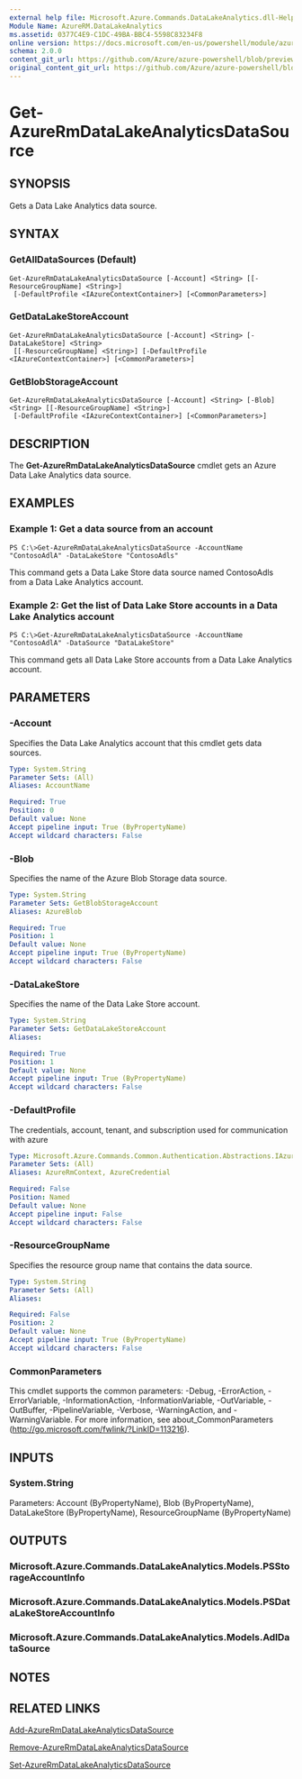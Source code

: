 ```yaml
---
external help file: Microsoft.Azure.Commands.DataLakeAnalytics.dll-Help.xml
Module Name: AzureRM.DataLakeAnalytics
ms.assetid: 0377C4E9-C1DC-49BA-BBC4-5598C83234F8
online version: https://docs.microsoft.com/en-us/powershell/module/azurerm.datalakeanalytics/get-azurermdatalakeanalyticsdatasource
schema: 2.0.0
content_git_url: https://github.com/Azure/azure-powershell/blob/preview/src/ResourceManager/DataLakeAnalytics/Commands.DataLakeAnalytics/help/Get-AzureRmDataLakeAnalyticsDataSource.md
original_content_git_url: https://github.com/Azure/azure-powershell/blob/preview/src/ResourceManager/DataLakeAnalytics/Commands.DataLakeAnalytics/help/Get-AzureRmDataLakeAnalyticsDataSource.md
---
```


# Get-AzureRmDataLakeAnalyticsDataSource

## SYNOPSIS
Gets a Data Lake Analytics data source.

## SYNTAX

### GetAllDataSources (Default)
```
Get-AzureRmDataLakeAnalyticsDataSource [-Account] <String> [[-ResourceGroupName] <String>]
 [-DefaultProfile <IAzureContextContainer>] [<CommonParameters>]
```

### GetDataLakeStoreAccount
```
Get-AzureRmDataLakeAnalyticsDataSource [-Account] <String> [-DataLakeStore] <String>
 [[-ResourceGroupName] <String>] [-DefaultProfile <IAzureContextContainer>] [<CommonParameters>]
```

### GetBlobStorageAccount
```
Get-AzureRmDataLakeAnalyticsDataSource [-Account] <String> [-Blob] <String> [[-ResourceGroupName] <String>]
 [-DefaultProfile <IAzureContextContainer>] [<CommonParameters>]
```

## DESCRIPTION
The **Get-AzureRmDataLakeAnalyticsDataSource** cmdlet gets an Azure Data Lake Analytics data source.

## EXAMPLES

### Example 1: Get a data source from an account
```
PS C:\>Get-AzureRmDataLakeAnalyticsDataSource -AccountName "ContosoAdlA" -DataLakeStore "ContosoAdls"
```

This command gets a Data Lake Store data source named ContosoAdls from a Data Lake Analytics account.

### Example 2: Get the list of Data Lake Store accounts in a Data Lake Analytics account
```
PS C:\>Get-AzureRmDataLakeAnalyticsDataSource -AccountName "ContosoAdlA" -DataSource "DataLakeStore"
```

This command gets all Data Lake Store accounts from a Data Lake Analytics account.

## PARAMETERS

### -Account
Specifies the Data Lake Analytics account that this cmdlet gets data sources.

```yaml
Type: System.String
Parameter Sets: (All)
Aliases: AccountName

Required: True
Position: 0
Default value: None
Accept pipeline input: True (ByPropertyName)
Accept wildcard characters: False
```

### -Blob
Specifies the name of the Azure Blob Storage data source.

```yaml
Type: System.String
Parameter Sets: GetBlobStorageAccount
Aliases: AzureBlob

Required: True
Position: 1
Default value: None
Accept pipeline input: True (ByPropertyName)
Accept wildcard characters: False
```

### -DataLakeStore
Specifies the name of the Data Lake Store account.

```yaml
Type: System.String
Parameter Sets: GetDataLakeStoreAccount
Aliases:

Required: True
Position: 1
Default value: None
Accept pipeline input: True (ByPropertyName)
Accept wildcard characters: False
```

### -DefaultProfile
The credentials, account, tenant, and subscription used for communication with azure

```yaml
Type: Microsoft.Azure.Commands.Common.Authentication.Abstractions.IAzureContextContainer
Parameter Sets: (All)
Aliases: AzureRmContext, AzureCredential

Required: False
Position: Named
Default value: None
Accept pipeline input: False
Accept wildcard characters: False
```

### -ResourceGroupName
Specifies the resource group name that contains the data source.

```yaml
Type: System.String
Parameter Sets: (All)
Aliases:

Required: False
Position: 2
Default value: None
Accept pipeline input: True (ByPropertyName)
Accept wildcard characters: False
```

### CommonParameters
This cmdlet supports the common parameters: -Debug, -ErrorAction, -ErrorVariable, -InformationAction, -InformationVariable, -OutVariable, -OutBuffer, -PipelineVariable, -Verbose, -WarningAction, and -WarningVariable. For more information, see about_CommonParameters (http://go.microsoft.com/fwlink/?LinkID=113216).

## INPUTS

### System.String
Parameters: Account (ByPropertyName), Blob (ByPropertyName), DataLakeStore (ByPropertyName), ResourceGroupName (ByPropertyName)

## OUTPUTS

### Microsoft.Azure.Commands.DataLakeAnalytics.Models.PSStorageAccountInfo

### Microsoft.Azure.Commands.DataLakeAnalytics.Models.PSDataLakeStoreAccountInfo

### Microsoft.Azure.Commands.DataLakeAnalytics.Models.AdlDataSource

## NOTES

## RELATED LINKS

[Add-AzureRmDataLakeAnalyticsDataSource](./Add-AzureRmDataLakeAnalyticsDataSource.md)

[Remove-AzureRmDataLakeAnalyticsDataSource](./Remove-AzureRmDataLakeAnalyticsDataSource.md)

[Set-AzureRmDataLakeAnalyticsDataSource](./Set-AzureRmDataLakeAnalyticsDataSource.md)


